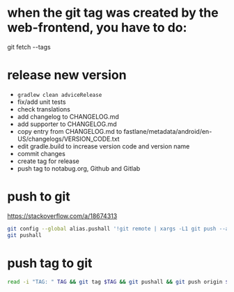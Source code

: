 # when the git tag was created by the web-frontend, you have to do:
git fetch --tags

# release new version
 - `gradlew clean adviceRelease`
 - fix/add unit tests
 - check translations
 - add changelog to CHANGELOG.md
 - add supporter to CHANGELOG.md
 - copy entry from CHANGELOG.md to fastlane/metadata/android/en-US/changelogs/VERSION_CODE.txt
 - edit gradle.build to increase version code and version name
 - commit changes
 - create tag for release
 - push tag to notabug.org, Github and Gitlab

# push to git
https://stackoverflow.com/a/18674313
````bash
git config --global alias.pushall '!git remote | xargs -L1 git push --all'
git pushall
````

# push tag to git
````bash
read -i "TAG: " TAG && git tag $TAG && git pushall && git push origin $TAG && git push github $TAG && git push gitlab $TAG
````

